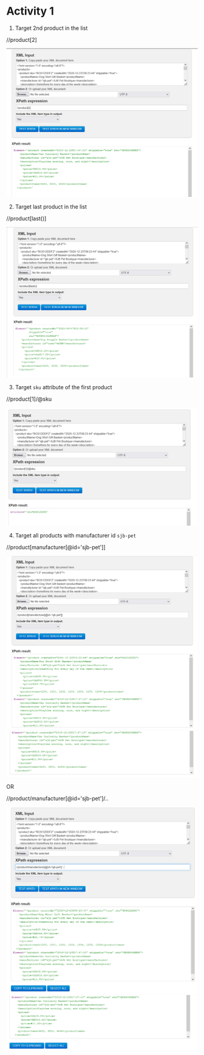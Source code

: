 # Activity 1

1. Target 2nd product in the list

//product[2]

![1](../assets/act1-1.png)

2. Target last product in the list

//product[last()]

![2](../assets/act1-2.png)

3. Target `sku` attribute of the first product

//product[1]/@sku

![3](../assets/act1-3.png)

4. Target all products with manufacturer id `sjb-pet`

//product[manufacturer[@id='sjb-pet']]

![4-1](../assets/act1-4-1.png)
![4-2](../assets/act1-4-2.png)

OR 

//product/manufacturer[@id='sjb-pet']/..

![4-3](../assets/act1-4-3.png)
![4-4](../assets/act1-4-4.png)

